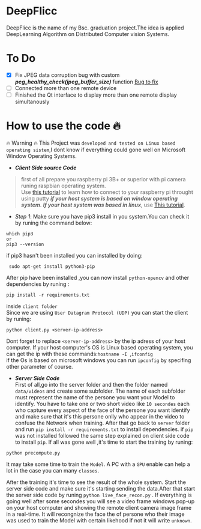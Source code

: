 # DeepFlicc
DeepFlicc is the name of my  Bsc. graduation project.The idea is applied DeepLearning Algorithm on Distributed
Computer vision Systems.
# To Do
 - [x] Fix JPEG data corruption bug with custom ***peg_healthy_check(jpeg_buffer_size)*** function
   [Bug to fix](bug1.png)
 - [ ] Connected more than one remote device
 - [ ] Finished the Qt interface to display more than one remote display simultanously
 
 # How to use the code 🔥

 :fire: Warning :fire: This Project was `developed and tested on Linux based operating sistem`,I dont know if everything could gone well on Microsoft 
 Window Operating Systems.
 - ***Client Side source Code<br/>***

> first of all prepare you raspberry pi 3B+ or superior with pi camera runing raspbian operating system.<br/>
Use [this tutorial](https://www.hostinger.com/tutorials/how-to-use-putty-ssh) to learn how to connect to your raspberry pi throught using putty ***if your host system is based on window operating system***. ***If your host system was  based in linux***, use [This tutorial](https://www.cyberciti.biz/faq/ubuntu-linux-install-openssh-server/).<br/>
- *Step 1*: Make sure you have pip3 install in you system.You can check it by runing the command below:<br/>
```
which pip3
or 
pip3 --version
```
if pip3 hasn't been installed you can installed by doing:
```
 sudo apt-get install python3-pip
```

After pip have been installed ,you can now install `python-opencv` and other dependencies by runing :
```
pip install -r requirements.txt
```
inside `client folder`</br>
Since we are using `User Datagram Protocol (UDP)` you can start the client by runing:
```
python client.py <server-ip-address>
```
Dont forget to replace `<server-ip-address>` by the ip adress of your host computer.
If your host computer's OS is Linux based operating system, you can get the ip with these commands:`hostname -I `,`ifconfig` </br>
if the Os is based on microsoft windows you can  run `ipconfig` by specifing other parameter of course.
- ***Server Side Code</br>***
First of all,go into the server folder and then the folder named `data/videos` and create some subfolder.
The name of each subfolder must represent the name  of the persone you want your Model to identify.
You have to take one or two short video like `10 secondes` each who capture every aspect of the face 
of the persone you want identify and make sure that it's this persone onlly who appear in the video to 
confuse the Network when training.
After that go back to `server` folder and  run `pip install -r requirements.txt` to install dependencies.
if `pip` was not installed followed the same step explained on client side code to install `pip`.
If all was gone well ,it's time to start the training by runing:
```
python precompute.py
```
It may take some time to train the `Model`. A PC with a `GPU` enable can help a lot in the case you can many `classes`. 

After the training it's time to see the result of the whole system.
Start the server side code and make sure it's starting sending the data.After that start the server side code
by runing  `python live_face_recon.py` . If everything is going well after some secondes you will see a video frame windows pop-up on your
host computer and showing the remote client camera image frame in a real-time. It will recongnize the face the of persone who their image was used
to train the Model with certain likehood if not it will write `unknown`.
